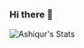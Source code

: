 ### Hi there 👋

![Ashiqur's Stats](https://github-readme-stats.vercel.app/api?username=ashiqursuperfly&theme=radical&show_icons=true&count_private=true)

<!--
![Top Langs](https://github-readme-stats.vercel.app/api/top-langs/?username=ashiqursuperfly&layout=compact&theme=radical)

Here are some ideas to get you started:
![Ashiqur's wakatime stats](https://github-readme-stats.vercel.app/api/wakatime?username=ashiqursuperfly)
- 🔭 I’m currently working on ...
- 🌱 I’m currently learning ...
- 👯 I’m looking to collaborate on ...
- 🤔 I’m looking for help with ...
- 💬 Ask me about ...
- 📫 How to reach me: ...
- 😄 Pronouns: ...
- ⚡ Fun fact: ...
-->
